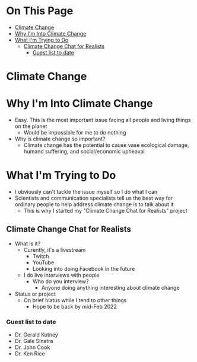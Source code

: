 # On This Page

- [Climate Change](#climate-change)
- [Why I'm Into Climate Change](#why-im-into-climate-change)
- [What I'm Trying to Do](#what-im-trying-to-do)
    - [Climate Change Chat for Realists](#climate-change-chat-for-realists)
        - [Guest list to date](#guest-list-to-date)

# Climate Change

# Why I'm Into Climate Change
* Easy. This is the most important issue facing all people and living things on the planet
    * Would be impossible for me to do nothing 
* Why is climate change so important?
    * Climate change has the potential to cause vase ecological damage, humand suffering, and social/economic upheaval 

# What I'm Trying to Do
* I obviously can't tackle the issue myself so I do what I can
* Scientists and communication specialists tell us the best way for ordinary people to help address climate change is to talk about it
    * This is why I started my "Climate Change Chat for Realists" project

## Climate Change Chat for Realists
* What is it?
    * Curently, it's a livestream 
        * Twitch
        * YouTube
        * Looking into doing Facebook in the future
    * I do live interviews with people
        * Who do you interview? 
            * Anyone doing anything interesting about climate change 
* Status or project
    * On brief hiatus while I tend to other things 
        * Hope to be back by mid-Feb 2022 

### Guest list to date
* Dr. Gerald Kutney
* Dr. Gale Sinatra
* Dr. John Cook
* Dr. Ken Rice

 
